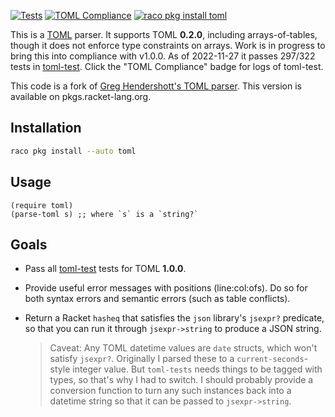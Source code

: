 [![Tests](https://github.com/winny-/toml-racket/actions/workflows/tests.yml/badge.svg)](https://github.com/winny-/toml-racket/actions/workflows/tests.yml) [![TOML Compliance](https://github.com/winny-/toml-racket/actions/workflows/compliance.yml/badge.svg)](https://github.com/winny-/toml-racket/actions/workflows/compliance.yml) [![raco pkg install toml](https://img.shields.io/badge/raco%20pkg%20install-toml-purple)](https://pkgs.racket-lang.org/package/toml)


This is a [TOML] parser. It supports TOML **0.2.0**, including
arrays-of-tables, though it does not enforce type constraints on arrays.
Work is in progress to bring this into compliance with v1.0.0.
As of 2022-11-27 it passes 297/322 tests in [toml-test]. Click the
"TOML Compliance" badge for logs of toml-test.

[TOML]: https://github.com/toml-lang/toml
[toml-test]: https://github.com/BurntSushi/toml-test

This code is a fork of [Greg Hendershott's TOML parser](https://github.com/greghendershott/toml).  This version is available on pkgs.racket-lang.org.

## Installation

```bash
raco pkg install --auto toml
```

## Usage

```racket
(require toml)
(parse-toml s) ;; where `s` is a `string?`
```

## Goals

- Pass all [toml-test] tests for TOML **1.0.0**.

- Provide useful error messages with positions (line:col:ofs). Do so
  for both syntax errors and semantic errors (such as table
  conflicts).

- Return a Racket `hasheq` that satisfies the `json` library's
  `jsexpr?` predicate, so that you can run it through `jsexpr->string`
  to produce a JSON string.

  > Caveat: Any TOML datetime values are `date` structs, which won't
  satisfy `jsexpr?`. Originally I parsed these to a
  `current-seconds`-style integer value. But `toml-tests` needs things
  to be tagged with types, so that's why I had to switch. I should
  probably provide a conversion function to turn any such instances
  back into a datetime string so that it can be passed to
  `jsexpr->string`.
